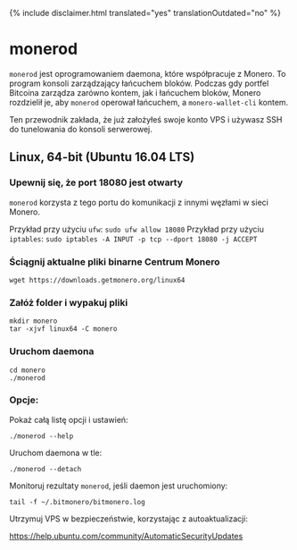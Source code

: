 {% include disclaimer.html translated="yes" translationOutdated="no" %}

# monerod

`monerod` jest oprogramowaniem daemona, które współpracuje z Monero. To program konsoli zarządzający łańcuchem bloków. Podczas gdy portfel Bitcoina zarządza zarówno kontem, jak i łańcuchem bloków, Monero rozdzielił je, aby `monerod` operował łańcuchem, a `monero-wallet-cli` kontem.

Ten przewodnik zakłada, że już założyłeś swoje konto VPS i używasz SSH do tunelowania do konsoli serwerowej.

## Linux, 64-bit (Ubuntu 16.04 LTS)

### Upewnij się, że port 18080 jest otwarty
`monerod` korzysta z tego portu do komunikacji z innymi węzłami w sieci Monero.

Przykład przy użyciu `ufw`: `sudo ufw allow 18080`
Przykład przy użyciu `iptables`: `sudo iptables -A INPUT -p tcp --dport 18080 -j ACCEPT`

### Ściągnij aktualne pliki binarne Centrum Monero

    wget https://downloads.getmonero.org/linux64

### Załóż folder i wypakuj pliki

    mkdir monero
    tar -xjvf linux64 -C monero

### Uruchom daemona

    cd monero
    ./monerod

### Opcje:

Pokaż całą listę opcji i ustawień:

    ./monerod --help

Uruchom daemona w tle:

    ./monerod --detach

Monitoruj rezultaty `monerod`, jeśli daemon jest uruchomiony:

    tail -f ~/.bitmonero/bitmonero.log

Utrzymuj VPS w bezpieczeństwie, korzystając z autoaktualizacji:

https://help.ubuntu.com/community/AutomaticSecurityUpdates


